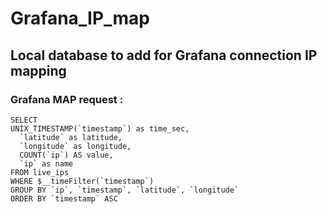 # Grafana_IP_map

## Local database to add for Grafana connection IP mapping


### Grafana MAP request :

```
SELECT
UNIX_TIMESTAMP(`timestamp`) as time_sec,
  `latitude` as latitude,
  `longitude` as longitude,
  COUNT(`ip`) AS value,
  `ip` as name
FROM live_ips
WHERE $__timeFilter(`timestamp`)
GROUP BY `ip`, `timestamp`, `latitude`, `longitude`
ORDER BY `timestamp` ASC
```
